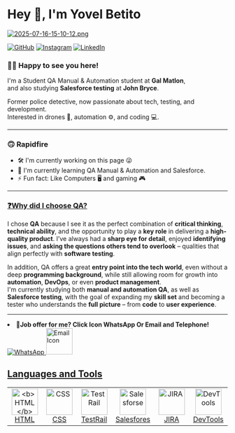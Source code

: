 # Hey 👋, I'm Yovel Betito
[![2025-07-16-15-10-12.png](https://i.postimg.cc/qvqHcddw/2025-07-16-15-10-12.png)](https://postimg.cc/BXrzskbP)

[![GitHub](https://img.shields.io/badge/GITHUB-black?style=for-the-badge&logo=github)](https://github.com/YovelBetito)
[![Instagram](https://img.shields.io/badge/INSTAGRAM-%23E1306C?style=for-the-badge&logo=instagram&logoColor=white)](https://www.instagram.com/yovel_betito/)
[![LinkedIn](https://img.shields.io/badge/LINKEDIN-0077B5?style=for-the-badge&logo=linkedin&logoColor=white)](https://www.linkedin.com/in/yovel-betito-2298722a3/) 

### 👨‍💻 Happy to see you here! 

I'm a Student QA Manual & Automation student at **Gal Matlon**,  
and also studying **Salesforce testing** at **John Bryce**.

Former police detective, now passionate about tech, testing, and development.  
Interested in drones 🚁, automation ⚙️, and coding 💻.

---
### 🙃 Rapidfire
  <td>
    <ul class="rapidfire-list">
      <li>🛠️ I'm currently working on this page 😜</li>
      <li>🌱 I'm currently learning QA Manual & Automation and Salesforce.</li>
      <li>⚡ Fun fact: Like Computers 🖥️ and gaming 🎮</li>
    </ul>
  </td>
  <td></td> <!-- תא ריק בצד ימין -->
</tr>

---
<h3><u>❓Why did I choose QA?</u></h3>
I chose <strong>QA</strong> because I see it as the perfect combination of 
<strong>critical thinking</strong>, <strong>technical ability</strong>, 
and the opportunity to play a <strong>key role</strong> in delivering a 
<strong>high-quality product</strong>. I’ve always had a 
<strong>sharp eye for detail</strong>, enjoyed <strong>identifying issues</strong>, 
and <strong>asking the questions others tend to overlook</strong> – 
qualities that align perfectly with <strong>software testing</strong>.
</p>

<p>
In addition, QA offers a great <strong>entry point into the tech world</strong>, 
even without a deep <strong>programming background</strong>, while still 
allowing room for growth into <strong>automation</strong>, <strong>DevOps</strong>, 
or even <strong>product management</strong>.<br>
I'm currently studying both <strong>manual and automation QA</strong>, as well as 
<strong>Salesforce testing</strong>, with the goal of expanding my 
<strong>skill set</strong> and becoming a tester who understands the 
<strong>full picture</strong> – from <strong>code</strong> to 
<strong>user experience</strong>.
</p>
  
---
<li>📄<b>Job offer for me? Click Icon WhatsApp Or Email and Telephone!</b></li>
<!-- WhatsApp Floating Button (Center Right Fixed) --> 
<!-- Floating Icons -->
<div id="floating-icons">
  <!-- WhatsApp Icon -->
  <a href="https://wa.me/972505885070?text=שלום%20יובל%20בטיטו%2C%20אשמח%20לראות%20את%20הקו״ח%20שלך%20לתפקיד..." 
     target="_blank">
    <img src="https://img.icons8.com/color/96/000000/whatsapp.png" alt="WhatsApp">
  </a>

  <!-- Email Icon -->
  <a href="mailto:betito.yovel270@gmil.com" target="_blank">
    <img src="https://i.postimg.cc/t4gBDsgY/images.png" alt="Email Icon" width="60"
  </a>
</div>

<h2>Languages and Tools</h2>

<div align="center">
  <table>
    <tr>
      <td align="center" width="120">
        <img src="https://cdn.jsdelivr.net/gh/devicons/devicon/icons/html5/html5-original.svg" height="60" alt="<b>HTML</b>" /><br/>HTML
      </td>
      <td align="center" width="120">
        <img src="https://cdn.jsdelivr.net/gh/devicons/devicon/icons/css3/css3-original.svg" height="60" alt="CSS" /><br/>CSS
      <td align="center" width="120">
        <img src="https://i.postimg.cc/bvHCkcbw/download.png" height="60" alt="TestRail" /><br/>TestRail
      </td>
       <td align="center" width="120">
        <img src="https://i.postimg.cc/NMYf8f7V/download.png" height="60" alt="Salesforse" /><br/>Salesfores
      </td>      <td align="center" width="120">
        <img src="https://cdn.jsdelivr.net/gh/devicons/devicon/icons/jira/jira-original.svg" height="60" alt="JIRA" /><br/>JIRA
      <td align="center" width="120">
        <img src="https://i.postimg.cc/WzcT1qBH/images.jpg" height="60" alt="DevTools" /><br/>DevTools
    </tr>
  </table>
</div>  
